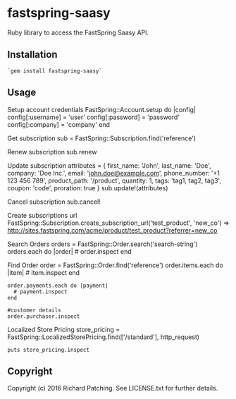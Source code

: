 # fastspring-saasy

Ruby library to access the FastSpring Saasy API.

## Installation

    `gem install fastspring-saasy`

## Usage

Setup account credentials
    FastSpring::Account.setup do |config|
      config[:username] = 'user'
      config[:password] = 'password'
      config[:company] = 'company'
    end

Get subscription
    sub = FastSpring::Subscription.find('reference')

Renew subscription
    sub.renew

Update subscription
    attributes = {
      first_name: 'John',
      last_name: 'Doe',
      company: 'Doe Inc.',
      email: 'john.doe@example.com',
      phone_number: '+1 123 456 789',
      product_path: '/product',
      quantity: 1,
      tags: 'tag1, tag2, tag3',
      coupon: 'code',
      proration: true
    }
    sub.update!(attributes)

Cancel subscription
    sub.cancel!

Create subscriptions url
    FastSpring::Subscription.create_subscription_url('test_product', 'new_co')
    => http://sites.fastspring.com/acme/product/test_product?referrer=new_co

Search Orders
    orders = FastSpring::Order.search('search-string')
    orders.each do |order|
      # order.inspect
    end

Find Order
    order = FastSpring::Order.find('reference')
    order.items.each do |item|
      # item.inspect
    end

    order.payments.each do |payment|
      # payment.inspect
    end

    #customer details
    order.purchaser.inspect

Localized Store Pricing
    store_pricing = FastSpring::LocalizedStorePricing.find(['/standard'], http_request)

    puts store_pricing.inspect

## Copyright

Copyright (c) 2016 Richard Patching. See LICENSE.txt for further details.
